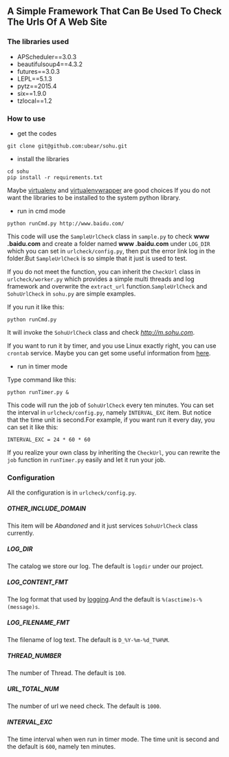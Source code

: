 ## A Simple Framework That Can Be Used To Check The Urls Of A Web Site

### The libraries used
>
- APScheduler==3.0.3
- beautifulsoup4==4.3.2
- futures==3.0.3
- LEPL==5.1.3
- pytz==2015.4
- six==1.9.0
- tzlocal==1.2

### How to use
- get the codes
```
git clone git@github.com:ubear/sohu.git
```
- install the libraries
```
cd sohu
pip install -r requirements.txt
```
Maybe [virtualenv](https://virtualenv.pypa.io/en/latest/) and [virtualenvwrapper](https://virtualenvwrapper.readthedocs.org/en/latest/) are good choices If you do not want the libraries to be installed to the system python library.
- run in cmd mode
```
python runCmd.py http://www.baidu.com/
```
This code will use the `SampleUrlCheck` class in `sample.py` to check **www
.baidu.com** and create a folder named **www
.baidu.com** under `LOG_DIR` which you can set in `urlcheck/config.py`, then put the error link log in the folder.But
 `SampleUrlCheck` is so simple that it just is used to test.

If you do not meet the function, you can inherit the `CheckUrl` class in `urlcheck/worker.py` which provides a simple multi threads and log framework and overwrite the `extract_url` function.`SampleUrlCheck` and `SohuUrlCheck` in `sohu.py` are simple examples.

If you run it like this:
```
python runCmd.py
```
It will invoke the `SohuUrlCheck` class and check *http://m.sohu.com*.

If you want to run it by timer, and you use Linux exactly right, you can use `crontab` service. Maybe you can get some useful information from [here](http://www.adminschoice.com/crontab-quick-reference).

- run in timer mode

Type command like this:
```
python runTimer.py &
```

This code will run the job of `SohuUrlCheck` every ten minutes. You can set the interval in `urlcheck/config.py`, namely  `INTERVAL_EXC` item. But notice that the time unit is second.For example, if you want run it every day, you can set it like this:
```
INTERVAL_EXC = 24 * 60 * 60
```

If you realize your own class by inheriting the `CheckUrl`, you can rewrite the `job` function in `runTimer.py` easily and let it run your job.

### Configuration
All the configuration is in `urlcheck/config.py`.

##### OTHER_INCLUDE_DOMAIN
This item will be *Abandoned* and it just services `SohuUrlCheck` class currently.

##### LOG_DIR
The catalog we store our log. The default is `logdir` under our project.

##### LOG_CONTENT_FMT
The log format that used by [logging](https://docs.python.org/2/library/logging.html).And the default is `%(asctime)s-%(message)s`.

##### LOG_FILENAME_FMT
The filename of log text. The default is `D_%Y-%m-%d_T%H%M`.

##### THREAD_NUMBER
The number of Thread. The default is `100`.

##### URL_TOTAL_NUM
The number of url we need check. The default is `1000`.

##### INTERVAL_EXC
The time interval when wen run in timer mode. The time unit is second and the default is `600`, namely ten minutes.
